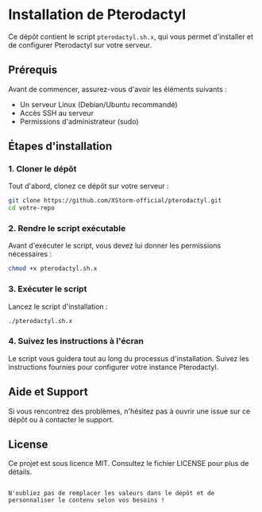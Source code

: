 # Installation de Pterodactyl

Ce dépôt contient le script `pterodactyl.sh.x`, qui vous permet d'installer et de configurer Pterodactyl sur votre serveur.

## Prérequis

Avant de commencer, assurez-vous d'avoir les éléments suivants :

- Un serveur Linux (Debian/Ubuntu recommandé)
- Accès SSH au serveur
- Permissions d'administrateur (sudo)

## Étapes d'installation

### 1. Cloner le dépôt

Tout d'abord, clonez ce dépôt sur votre serveur :

```bash
git clone https://github.com/XStorm-official/pterodactyl.git
cd votre-repo
```

### 2. Rendre le script exécutable

Avant d'exécuter le script, vous devez lui donner les permissions nécessaires :

```bash
chmod +x pterodactyl.sh.x
```

### 3. Exécuter le script

Lancez le script d'installation :

```bash
./pterodactyl.sh.x
```

### 4. Suivez les instructions à l'écran

Le script vous guidera tout au long du processus d'installation. Suivez les instructions fournies pour configurer votre instance Pterodactyl.

## Aide et Support

Si vous rencontrez des problèmes, n'hésitez pas à ouvrir une issue sur ce dépôt ou à contacter le support.

## License

Ce projet est sous licence MIT. Consultez le fichier LICENSE pour plus de détails.

```

N'oubliez pas de remplacer les valeurs dans le dépôt et de personnaliser le contenu selon vos besoins !
